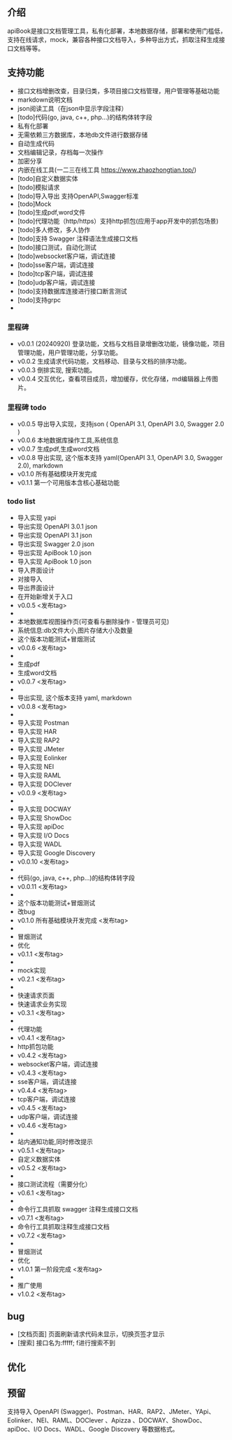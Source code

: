 ## 介绍
apiBook是接口文档管理工具，私有化部署，本地数据存储，部署和使用门槛低，支持在线请求，mock，兼容各种接口文档导入，多种导出方式，抓取注释生成接口文档等等。

## 支持功能

- 接口文档增删改查，目录归类，多项目接口文档管理，用户管理等基础功能
- markdown说明文档
- json阅读工具（在json中显示字段注释）
- [todo]代码(go, java, c++, php...)的结构体转字段
- 私有化部署 
- 无需依赖三方数据库，本地db文件进行数据存储
- 自动生成代码 
- 文档编辑记录，存档每一次操作
- 加密分享
- 内嵌在线工具(一二三在线工具 https://www.zhaozhongtian.top/)
- [todo]自定义数据实体
- [todo]模拟请求 
- [todo]导入导出 支持OpenAPI,Swagger标准
- [todo]Mock
- [todo]生成pdf,word文件
- [todo]代理功能（http/https）支持http抓包(应用于app开发中的抓包场景)
- [todo]多人修改，多人协作
- [todo]支持 Swagger 注释语法生成接口文档
- [todo]接口测试，自动化测试
- [todo]websocket客户端，调试连接
- [todo]sse客户端，调试连接
- [todo]tcp客户端，调试连接
- [todo]udp客户端，调试连接
- [todo]支持数据库连接进行接口断言测试
- [todo]支持grpc
- 

### 里程碑
- v0.0.1 (20240920) 登录功能，文档与文档目录增删改功能，镜像功能，项目管理功能，用户管理功能，分享功能。
- v0.0.2 生成请求代码功能，文档移动、目录与文档的排序功能。
- v0.0.3 倒排实现, 搜索功能。
- v0.0.4 交互优化，查看项目成员，增加缓存，优化存储，md编辑器上传图片。

### 里程碑 todo
- v0.0.5 导出导入实现，支持json ( OpenAPI 3.1, OpenAPI 3.0, Swagger 2.0 )
- v0.0.6 本地数据库操作工具,系统信息
- v0.0.7 生成pdf,生成word文档
- v0.0.8 导出实现, 这个版本支持 yaml(OpenAPI 3.1, OpenAPI 3.0, Swagger 2.0), markdown
- v0.1.0 所有基础模块开发完成
- v0.1.1 第一个可用版本含核心基础功能

### todo list
- 导入实现 yapi 
- 导出实现 OpenAPI 3.0.1 json
- 导出实现 OpenAPI 3.1 json
- 导出实现 Swagger 2.0 json
- 导出实现 ApiBook 1.0 json
- 导入实现 ApiBook 1.0 json
- 导入界面设计
- 对接导入
- 导出界面设计
- 在开始新增关于入口
- v0.0.5 <发布tag>
- 
- 本地数据库视图操作页(可查看与删除操作 - 管理员可见)
- 系统信息:db文件大小,图片存储大小及数量
- 这个版本功能测试+冒烟测试
- v0.0.6 <发布tag>
- 
- 生成pdf
- 生成word文档
- v0.0.7 <发布tag>
- 
- 导出实现, 这个版本支持  yaml, markdown
- v0.0.8 <发布tag>
- 
- 导入实现 Postman
- 导入实现 HAR
- 导入实现 RAP2
- 导入实现 JMeter
- 导入实现 Eolinker
- 导入实现 NEI
- 导入实现 RAML
- 导入实现 DOClever
- v0.0.9 <发布tag>
- 
- 导入实现 DOCWAY
- 导入实现 ShowDoc
- 导入实现 apiDoc
- 导入实现 I/O Docs
- 导入实现 WADL
- 导入实现 Google Discovery
- v0.0.10 <发布tag>
-
- 代码(go, java, c++, php...)的结构体转字段
- v0.0.11 <发布tag>
-
- 这个版本功能测试+冒烟测试
- 改bug
- v0.1.0 所有基础模块开发完成 <发布tag>
- 
- 冒烟测试
- 优化
- v0.1.1 <发布tag>
- 
- mock实现
- v0.2.1 <发布tag>
- 
- 快速请求页面
- 快速请求业务实现
- v0.3.1 <发布tag>
- 
- 代理功能
- v0.4.1 <发布tag>
- http抓包功能
- v0.4.2 <发布tag>
- websocket客户端，调试连接
- v0.4.3 <发布tag>
- sse客户端，调试连接
- v0.4.4 <发布tag>
- tcp客户端，调试连接
- v0.4.5 <发布tag>
- udp客户端，调试连接
- v0.4.6 <发布tag>
- 
- 站内通知功能,同时修改提示
- v0.5.1 <发布tag>
- 自定义数据实体
- v0.5.2 <发布tag>
-
- 接口测试流程（需要分化）
- v0.6.1 <发布tag>
- 
- 命令行工具抓取 swagger 注释生成接口文档
- v0.7.1 <发布tag>
- 命令行工具抓取注释生成接口文档
- v0.7.2 <发布tag>
- 
- 冒烟测试
- 优化
- v1.0.1 第一阶段完成 <发布tag>
-
- 推广使用
- v1.0.2 <发布tag>

## bug
- [文档页面] 页面刷新请求代码未显示，切换页签才显示
- [搜索] 接口名为:fffff; f进行搜索不到

## 优化


## 预留
支持导入 OpenAPI (Swagger)、Postman、HAR、RAP2、JMeter、YApi、Eolinker、NEI、RAML、DOClever 、Apizza 、DOCWAY、ShowDoc、apiDoc、I/O Docs、WADL、Google Discovery 等数据格式。

